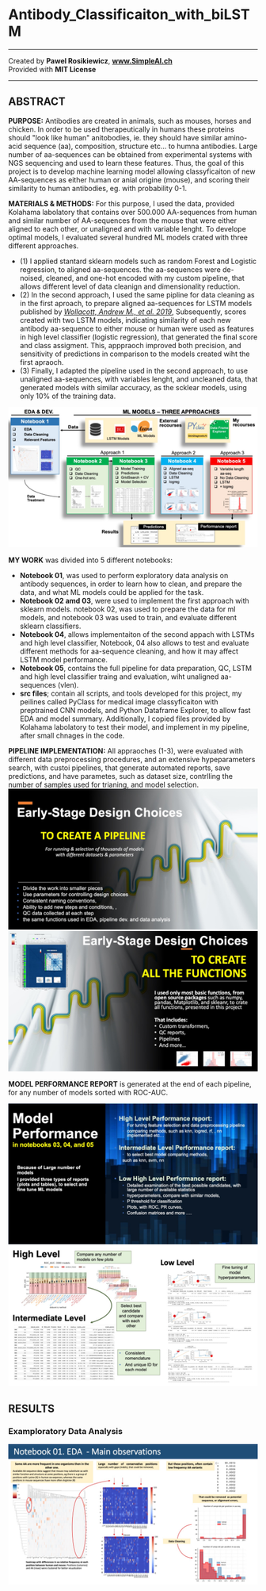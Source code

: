 # Antibody_Classificaiton_with_biLSTM
---
Created by __Pawel Rosikiewicz__, __www.SimpleAI.ch__  
Provided with __MIT License__
___

## __ABSTRACT__
__PURPOSE:__ Antibodies are created in animals, such as mouses, horses and chicken. In order to be used therapeutically in humans these proteins should "look like human" anitobodies, ie. they should have similar amino-acid sequence (aa), composition, structure etc... to humna antibodies. Large number of aa-sequences can be obtained from experimental systems with NGS sequencing and used to learn these features. Thus, the goal of this project is to develop machine learning model allowing classyficaiton of new AA-sequences as either human or anial origine (mouse), and scoring their similarity to human antibodies, eg. with probability 0-1.

__MATERIALS & METHODS:__ For this purpose, I used the data, provided Kolahama labolatory that contains over 500.000 AA-sequences from human and similar number of AA-sequences from the mouse that were either aligned to each other, or unaligned and with variable lenght. To develope optimal models, I evaluated several hundred ML models crated with three different approaches.
* (1) I applied stantard sklearn models such as random Forest and Logistic regression, to aligned aa-sequences. the aa-sequences were de-noised, cleaned, and one-hot encoded with my custom pipeline, that allows different level of data cleanign and dimensionality reduction.
* (2) In the second approach, I used the same pipline for data cleaning as in the first aproach, to prepare aligned aa-sequences for LSTM models published by *[Wollacott, Andrew M., et al. 2019](https://academic.oup.com/peds/article/32/7/347/5554642?login=true)*, Subsequently, scores created with two LSTM models, indicating similarity of each new antibody aa-sequence to either mouse or human were used as features in high level classifier (logistic regression), that generated the final score and class assigment. This, apppraoch improved both precision, and sensitivity of predictions in comparison to the models created wiht the first apraoch.
* (3) Finally, I adapted the pipeline used in the second approach, to use unaligned aa-sequences, with variables lenght, and uncleaned data, that generated models with similar accuracy, as the scklear models, using only 10% of the training data.
  
![outliers_slide_01](images/Slide1.jpeg)
  
__MY WORK__ was divided into 5 different notebooks:
* __Notebook 01__, was used to perform exploratory data analysis on antibody sequences, in order to learn how to clean, and prepare the data, and what ML models could be applied for the task.
* __Notebook 02 amd 03__, were used to implement the first approach with sklearn models. notebook 02, was used to prepare the data for ml models, and notebook 03 was used to train, and evaluate different sklearn classifiers. 
* __Notebook 04__, allows implementaiton of the second appach with LSTMs and high level classifier, Notebook, 04 also allows to test and evaluate different methods for aa-sequence cleaning, and how it may affect LSTM model performance.
* __Notebook 05__, contains the full pipeline for data preparation, QC, LSTM and high level classifier traing and evaluation, wiht unaligned aa-sequences (vlen).
* __src files__; contain all scripts, and tools developed for this project, my peilines called PyClass for medical image classyficaiton with preptrained CNN models, and Python Dataframe Explorer, to allow fast EDA and model summary. Additionally, I copied files provided by Kolahama labolatory to test their model, and implement in my pipeline, after small chnages in the code.  

__PIPELINE IMPLEMENTATION:__ All appraoches (1-3), were evaluated with different data preprocessing procedures, and an extensive hypeparameters search, with custoi pipelines, that generate automated reports, save predictions, and have parametes, such as dataset size, contrlling the number of samples used for trianing, and model selection.
![outliers_slide_01](images/Slide2.jpeg)
![outliers_slide_01](images/Slide3.jpeg)

__MODEL PERFORMANCE REPORT__ is generated at the end of each pipeline, for any number of models sorted with ROC-AUC.

![outliers_slide_01](images/Slide4.jpeg)
![outliers_slide_01](images/Slide5.jpeg)


## __RESULTS__

### Examploratory Data Analysis
![outliers_slide_01](images/Slide6.jpeg)

